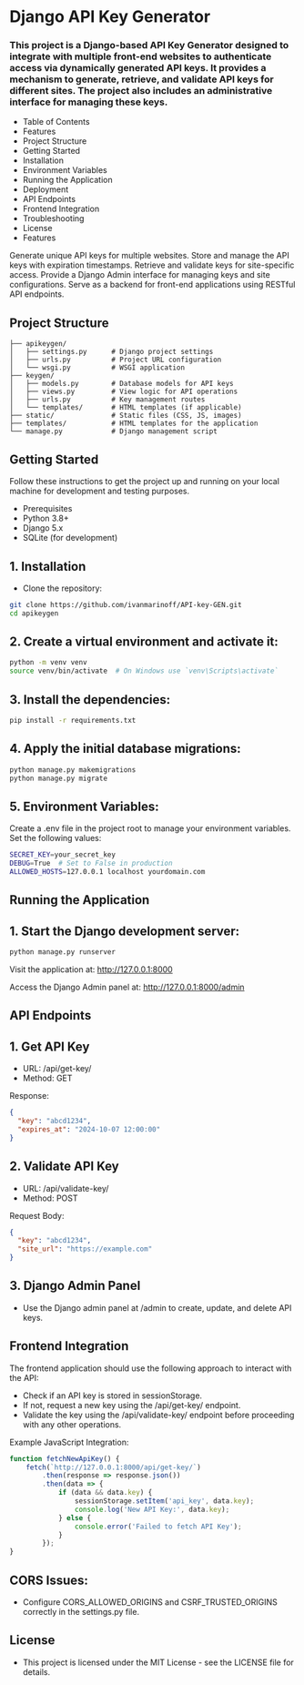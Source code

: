 # Django API Key Generator
### This project is a Django-based API Key Generator designed to integrate with multiple front-end websites to authenticate access via dynamically generated API keys. It provides a mechanism to generate, retrieve, and validate API keys for different sites. The project also includes an administrative interface for managing these keys.

- Table of Contents
- Features
- Project Structure
- Getting Started
- Installation
- Environment Variables
- Running the Application
- Deployment
- API Endpoints
- Frontend Integration
- Troubleshooting
- License
- Features

 Generate unique API keys for multiple websites.
Store and manage the API keys with expiration timestamps.
Retrieve and validate keys for site-specific access.
Provide a Django Admin interface for managing keys and site configurations.
Serve as a backend for front-end applications using RESTful API endpoints.
## Project Structure
```apikeygen/
├── apikeygen/
│   ├── settings.py      # Django project settings
│   ├── urls.py          # Project URL configuration
│   └── wsgi.py          # WSGI application
├── keygen/
│   ├── models.py        # Database models for API keys
│   ├── views.py         # View logic for API operations
│   ├── urls.py          # Key management routes
│   └── templates/       # HTML templates (if applicable)
├── static/              # Static files (CSS, JS, images)
├── templates/           # HTML templates for the application
└── manage.py            # Django management script
```
## Getting Started
Follow these instructions to get the project up and running on your local machine for development and testing purposes.

- Prerequisites
- Python 3.8+
- Django 5.x
- SQLite (for development)
## 1. Installation
- Clone the repository:
```bash
git clone https://github.com/ivanmarinoff/API-key-GEN.git
cd apikeygen
```
## 2. Create a virtual environment and activate it:
```bash
python -m venv venv
source venv/bin/activate  # On Windows use `venv\Scripts\activate`
```
## 3. Install the dependencies:
```bash
pip install -r requirements.txt
```
## 4. Apply the initial database migrations:
```bash
python manage.py makemigrations
python manage.py migrate
```
## 5. Environment Variables:
Create a .env file in the project root to manage your environment variables. Set the following values:
```bash
SECRET_KEY=your_secret_key
DEBUG=True  # Set to False in production
ALLOWED_HOSTS=127.0.0.1 localhost yourdomain.com
```
## Running the Application
## 1. Start the Django development server:
```bash
python manage.py runserver
```
Visit the application at: http://127.0.0.1:8000

Access the Django Admin panel at: http://127.0.0.1:8000/admin

## API Endpoints
## 1. Get API Key
- URL: /api/get-key/
- Method: GET

Response:
```json
{
  "key": "abcd1234",
  "expires_at": "2024-10-07 12:00:00"
}
```

## 2. Validate API Key
- URL: /api/validate-key/
- Method: POST 

Request Body:
```json
{
  "key": "abcd1234",
  "site_url": "https://example.com"
}
```
## 3. Django Admin Panel
- Use the Django admin panel at /admin to create, update, and delete API keys.
## Frontend Integration
The frontend application should use the following approach to interact with the API:

- Check if an API key is stored in sessionStorage.
- If not, request a new key using the /api/get-key/ endpoint.
- Validate the key using the /api/validate-key/ endpoint before proceeding with any other operations.

Example JavaScript Integration:

```javascript
function fetchNewApiKey() {
    fetch(`http://127.0.0.1:8000/api/get-key/`)
        .then(response => response.json())
        .then(data => {
            if (data && data.key) {
                sessionStorage.setItem('api_key', data.key);
                console.log('New API Key:', data.key);
            } else {
                console.error('Failed to fetch API Key');
            }
        });
}
```
## CORS Issues:
- Configure CORS_ALLOWED_ORIGINS and CSRF_TRUSTED_ORIGINS correctly in the settings.py file.
## License
- This project is licensed under the MIT License - see the LICENSE file for details.